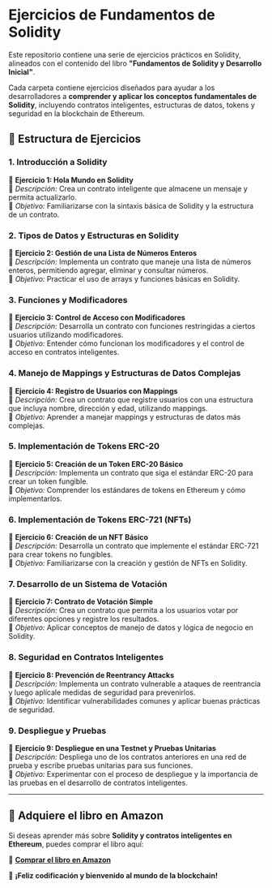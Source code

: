 # Ejercicios de Fundamentos de Solidity

Este repositorio contiene una serie de ejercicios prácticos en Solidity, alineados con el contenido del libro **"Fundamentos de Solidity y Desarrollo Inicial"**.

Cada carpeta contiene ejercicios diseñados para ayudar a los desarrolladores a **comprender y aplicar los conceptos fundamentales de Solidity**, incluyendo contratos inteligentes, estructuras de datos, tokens y seguridad en la blockchain de Ethereum.

## 📌 Estructura de Ejercicios

### **1. Introducción a Solidity**  

🔹 **Ejercicio 1: Hola Mundo en Solidity**  
📌 *Descripción:* Crea un contrato inteligente que almacene un mensaje y permita actualizarlo.  
🎯 *Objetivo:* Familiarizarse con la sintaxis básica de Solidity y la estructura de un contrato.  

### **2. Tipos de Datos y Estructuras en Solidity**  

🔹 **Ejercicio 2: Gestión de una Lista de Números Enteros**  
📌 *Descripción:* Implementa un contrato que maneje una lista de números enteros, permitiendo agregar, eliminar y consultar números.  
🎯 *Objetivo:* Practicar el uso de arrays y funciones básicas en Solidity.  

### **3. Funciones y Modificadores**  

🔹 **Ejercicio 3: Control de Acceso con Modificadores**  
📌 *Descripción:* Desarrolla un contrato con funciones restringidas a ciertos usuarios utilizando modificadores.  
🎯 *Objetivo:* Entender cómo funcionan los modificadores y el control de acceso en contratos inteligentes.  

### **4. Manejo de Mappings y Estructuras de Datos Complejas**  

🔹 **Ejercicio 4: Registro de Usuarios con Mappings**  
📌 *Descripción:* Crea un contrato que registre usuarios con una estructura que incluya nombre, dirección y edad, utilizando mappings.  
🎯 *Objetivo:* Aprender a manejar mappings y estructuras de datos más complejas.  

### **5. Implementación de Tokens ERC-20**  

🔹 **Ejercicio 5: Creación de un Token ERC-20 Básico**  
📌 *Descripción:* Implementa un contrato que siga el estándar ERC-20 para crear un token fungible.  
🎯 *Objetivo:* Comprender los estándares de tokens en Ethereum y cómo implementarlos.  

### **6. Implementación de Tokens ERC-721 (NFTs)**  

🔹 **Ejercicio 6: Creación de un NFT Básico**  
📌 *Descripción:* Desarrolla un contrato que implemente el estándar ERC-721 para crear tokens no fungibles.  
🎯 *Objetivo:* Familiarizarse con la creación y gestión de NFTs en Solidity.  

### **7. Desarrollo de un Sistema de Votación**  

🔹 **Ejercicio 7: Contrato de Votación Simple**  
📌 *Descripción:* Crea un contrato que permita a los usuarios votar por diferentes opciones y registre los resultados.  
🎯 *Objetivo:* Aplicar conceptos de manejo de datos y lógica de negocio en Solidity.  

### **8. Seguridad en Contratos Inteligentes**  

🔹 **Ejercicio 8: Prevención de Reentrancy Attacks**  
📌 *Descripción:* Implementa un contrato vulnerable a ataques de reentrancia y luego aplícale medidas de seguridad para prevenirlos.  
🎯 *Objetivo:* Identificar vulnerabilidades comunes y aplicar buenas prácticas de seguridad.  

### **9. Despliegue y Pruebas**  

🔹 **Ejercicio 9: Despliegue en una Testnet y Pruebas Unitarias**  
📌 *Descripción:* Despliega uno de los contratos anteriores en una red de prueba y escribe pruebas unitarias para sus funciones.  
🎯 *Objetivo:* Experimentar con el proceso de despliegue y la importancia de las pruebas en el desarrollo de contratos inteligentes.  

---

## 📘 **Adquiere el libro en Amazon**  

Si deseas aprender más sobre **Solidity y contratos inteligentes en Ethereum**, puedes comprar el libro aquí:  

🔗 **[Comprar el libro en Amazon](https://www.amazon.com/-/es/dp/B0F1BX83P8/ref=sr_1_14)**  

🚀 **¡Feliz codificación y bienvenido al mundo de la blockchain!**  
